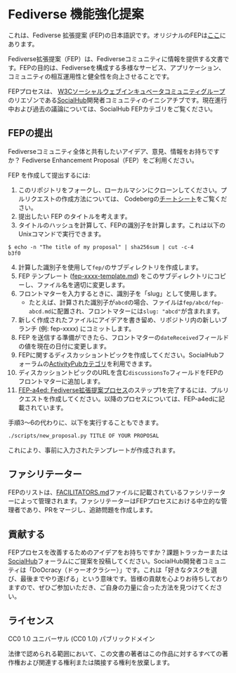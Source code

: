 # Fediverse 機能強化提案

これは、Fediverse 拡張提案 (FEP)の日本語訳です。オリジナルのFEPは[ここ](https://codeberg.org/fediverse/fep)にあります。

Fediverse拡張提案（FEP）は、Fediverseコミュニティに情報を提供する文書です。FEPの目的は、Fediverseを構成する多様なサービス、アプリケーション、コミュニティの相互運用性と健全性を向上させることです。

FEPプロセスは、 [W3Cソーシャルウェブインキュベータコミュニティグループ](https://www.w3.org/community/SocialCG/)のリエゾンである[SocialHub](https://socialhub.activitypub.rocks)開発者コミュニティのイニシアチブです。現在進行中および過去の議論については、SocialHub FEPカテゴリをご覧ください。

## FEPの提出

Fediverseコミュニティ全体と共有したいアイデア、意見、情報をお持ちですか？ Fediverse Enhancement Proposal（FEP）をご利用ください。

FEP を作成して提出するには:

1. このリポジトリをフォークし、ローカルマシンにクローンしてください。プルリクエストの作成方法については、 Codebergの[チートシート](https://docs.codeberg.org/collaborating/pull-requests-and-git-flow/#cheat-sheet)をご覧ください。
2. 提出したい FEP のタイトルを考えます。
3. タイトルのハッシュを計算して、FEPの識別子を計算します。これは以下のUnixコマンドで実行できます。

```
$ echo -n "The title of my proposal" | sha256sum | cut -c-4
b3f0
```

4. 計算した識別子を使用して`fep/`のサブディレクトリを作成します。
5. FEP テンプレート ([fep-xxxx-template.md](https://codeberg.org/fediverse/fep/src/branch/main/fep-xxxx-template.md)) をこのサブディレクトリにコピーし、ファイル名を適切に変更します。
6. フロントマターを入力するときに、識別子を「slug」として使用します。
    - たとえば、計算された識別子が`abcd`の場合、ファイルは`fep/abcd/fep-abcd.md`に配置され、フロントマターには`slug: "abcd"`が含まれます。
7. 新しく作成されたファイルにアイデアを書き留め、リポジトリ内の新しいブランチ (例: fep-xxxx) にコミットします。
8. FEP を送信する準備ができたら、フロントマターの`dateReceived`フィールドの値を現在の日付に変更します。
9. FEPに関するディスカッショントピックを作成してください。SocialHubフォーラムの[ActivityPubカテゴリ](https://socialhub.activitypub.rocks/c/activitypub/5)を利用できます。
10. ディスカッショントピックのURLを含む`discussionsTo`フィールドをFEPのフロントマターに追加します。
11. [FEP-a4ed: Fediverse拡張提案プロセス](a4ed)のステップ1を完了するには、プルリクエストを作成してください。以降のプロセスについては、FEP-a4edに記載されています。


手順3～6の代わりに、以下を実行することもできます。

```bash
./scripts/new_proposal.py TITLE OF YOUR PROPOSAL
```

これにより、事前に入力されたテンプレートが作成されます。

## ファシリテーター
FEPのリストは、[FACILITATORS.md](FACILITATORS.md)ファイルに記載されているファシリテーターによって管理されます。ファシリテーターはFEPプロセスにおける中立的な管理者であり、PRをマージし、追跡問題を作成します。

## 貢献する

FEPプロセスを改善するためのアイデアをお持ちですか？課題トラッカーまたは[SocialHub](https://socialhub.activitypub.rocks)フォーラムにご提案を投稿してください。SocialHub開発者コミュニティは「DoOcracy（ドゥーオクラシー）」です。これは「好きなタスクを選び、最後までやり遂げる」という意味です。皆様の貢献を心よりお待ちしておりますので、ぜひご参加いただき、ご自身の力量に合った方法を見つけてください。


## ライセンス

CC0 1.0 ユニバーサル (CC0 1.0) パブリックドメイン

法律で認められる範囲において、この文書の著者はこの作品に対するすべての著作権および関連する権利または隣接する権利を放棄します。